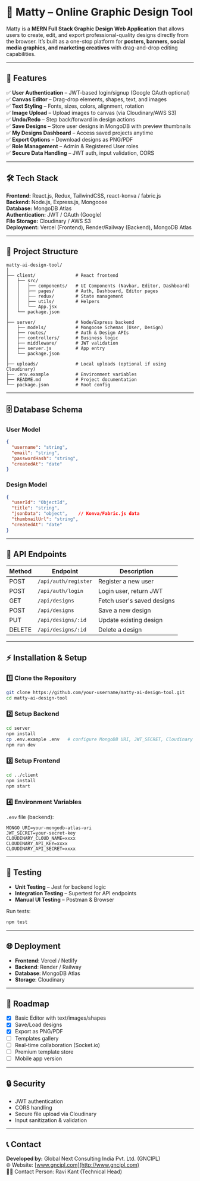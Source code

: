 # 🎨 Matty – Online Graphic Design Tool

Matty is a **MERN Full Stack Graphic Design Web Application** that allows users to create, edit, and export professional-quality designs directly from the browser. It’s built as a one-stop platform for **posters, banners, social media graphics, and marketing creatives** with drag-and-drop editing capabilities.

---

## 🚀 Features

✅ **User Authentication** – JWT-based login/signup (Google OAuth optional)  
✅ **Canvas Editor** – Drag-drop elements, shapes, text, and images  
✅ **Text Styling** – Fonts, sizes, colors, alignment, rotation  
✅ **Image Upload** – Upload images to canvas (via Cloudinary/AWS S3)  
✅ **Undo/Redo** – Step back/forward in design actions  
✅ **Save Designs** – Store user designs in MongoDB with preview thumbnails  
✅ **My Designs Dashboard** – Access saved projects anytime  
✅ **Export Options** – Download designs as PNG/PDF  
✅ **Role Management** – Admin & Registered User roles  
✅ **Secure Data Handling** – JWT auth, input validation, CORS  

---

## 🛠️ Tech Stack

**Frontend:** React.js, Redux, TailwindCSS, react-konva / fabric.js  
**Backend:** Node.js, Express.js, Mongoose  
**Database:** MongoDB Atlas  
**Authentication:** JWT / OAuth (Google)  
**File Storage:** Cloudinary / AWS S3  
**Deployment:** Vercel (Frontend), Render/Railway (Backend), MongoDB Atlas  

---

## 📂 Project Structure

```
matty-ai-design-tool/
│
├── client/               # React frontend
│   ├── src/
│   │   ├── components/   # UI Components (Navbar, Editor, Dashboard)
│   │   ├── pages/        # Auth, Dashboard, Editor pages
│   │   ├── redux/        # State management
│   │   ├── utils/        # Helpers
│   │   └── App.jsx
│   └── package.json
│
├── server/               # Node/Express backend
│   ├── models/           # Mongoose Schemas (User, Design)
│   ├── routes/           # Auth & Design APIs
│   ├── controllers/      # Business logic
│   ├── middleware/       # JWT validation
│   ├── server.js         # App entry
│   └── package.json
│
├── uploads/              # Local uploads (optional if using Cloudinary)
├── .env.example          # Environment variables
├── README.md             # Project documentation
└── package.json          # Root config
```

---

## 🗄️ Database Schema

### **User Model**
```json
{
  "username": "string",
  "email": "string",
  "passwordHash": "string",
  "createdAt": "date"
}
```

### **Design Model**
```json
{
  "userId": "ObjectId",
  "title": "string",
  "jsonData": "object",    // Konva/Fabric.js data
  "thumbnailUrl": "string",
  "createdAt": "date"
}
```

---

## 🔗 API Endpoints

| Method | Endpoint            | Description                 |
|--------|---------------------|-----------------------------|
| POST   | `/api/auth/register` | Register a new user         |
| POST   | `/api/auth/login`    | Login user, return JWT      |
| GET    | `/api/designs`       | Fetch user's saved designs  |
| POST   | `/api/designs`       | Save a new design           |
| PUT    | `/api/designs/:id`   | Update existing design      |
| DELETE | `/api/designs/:id`   | Delete a design             |

---

## ⚡ Installation & Setup

### 1️⃣ Clone the Repository
```bash
git clone https://github.com/your-username/matty-ai-design-tool.git
cd matty-ai-design-tool
```

### 2️⃣ Setup Backend
```bash
cd server
npm install
cp .env.example .env   # configure MongoDB URI, JWT_SECRET, Cloudinary keys
npm run dev
```

### 3️⃣ Setup Frontend
```bash
cd ../client
npm install
npm start
```

### 4️⃣ Environment Variables  
`.env` file (backend):  
```
MONGO_URI=your-mongodb-atlas-uri
JWT_SECRET=your-secret-key
CLOUDINARY_CLOUD_NAME=xxxx
CLOUDINARY_API_KEY=xxxx
CLOUDINARY_API_SECRET=xxxx
```

---

## 🧪 Testing

- **Unit Testing** – Jest for backend logic  
- **Integration Testing** – Supertest for API endpoints  
- **Manual UI Testing** – Postman & Browser  

Run tests:
```bash
npm test
```

---

## 🌐 Deployment

- **Frontend**: Vercel / Netlify  
- **Backend**: Render / Railway  
- **Database**: MongoDB Atlas  
- **Storage**: Cloudinary  

---

## 📅 Roadmap

- [x] Basic Editor with text/images/shapes  
- [x] Save/Load designs  
- [x] Export as PNG/PDF  
- [ ] Templates gallery  
- [ ] Real-time collaboration (Socket.io)  
- [ ] Premium template store  
- [ ] Mobile app version  

---

## 🔒 Security

- JWT authentication  
- CORS handling  
- Secure file upload via Cloudinary  
- Input sanitization & validation  

---

## 📞 Contact

**Developed by:** Global Next Consulting India Pvt. Ltd. (GNCIPL)  
🌐 Website: [www.gncipl.com](http://www.gncipl.com)  
👨‍💻 Contact Person: Ravi Kant (Technical Head)  
